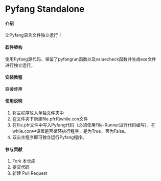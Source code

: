 # Pyfang Standalone

#### 介绍
让Pyfang语言文件独立运行！

#### 软件架构

使用Pyfang源代码，保留了pyfangrun函数以及valuecheck函数并生成exe文件进行独立运行。


#### 安装教程

直接使用

#### 使用说明

1.  将主程序放入单独文件夹中
2.  在文件夹下新建file.pfr和while.con文件
3.  在file.pfr文件中写入Pyfang代码（必须使用File-Runner进行代码编写），在while.con中设置是否循环执行程序，是为True，否为False。
4.  双击主程序即可独立运行Pyfang程序。

#### 参与贡献

1.  Fork 本仓库
2.  提交代码
3.  新建 Pull Request


